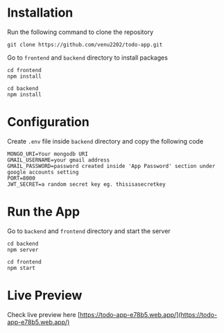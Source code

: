# Installation
Run the following command to clone the repository
```
git clone https://github.com/venu2202/todo-app.git
```
Go to ```frontend``` and ```backend``` directory to install packages
```
cd frontend
npm install
```
```
cd backend
npm install
```
# Configuration
Create ```.env``` file inside ```backend``` directory and copy the following code

```
MONGO_URI=Your mongodb URI
GMAIL_USERNAME=your gmail address 
GMAIL_PASSWORD=password created inside 'App Password' section under google accounts setting
PORT=8000
JWT_SECRET=a random secret key eg. thisisasecretkey
```
# Run the App
Go to ```backend``` and ```frontend``` directory and start the server
```
cd backend
npm server
```
```
cd frontend
npm start
```
# Live Preview
Check live preview here [https://todo-app-e78b5.web.app/](https://todo-app-e78b5.web.app/)


